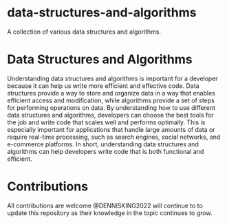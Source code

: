 # data-structures-and-algorithms
A collection of various data structures and algorithms.

# Data Structures and Algorithms
Understanding data structures and algorithms is important for a developer because it can help us write more efficient and effective code. Data structures provide a way to store and organize data in a way that enables efficient access and modification, while algorithms provide a set of steps for performing operations on data. By understanding how to use different data structures and algorithms, developers can choose the best tools for the job and write code that scales well and performs optimally. This is especially important for applications that handle large amounts of data or require real-time processing, such as search engines, social networks, and e-commerce platforms. In short, understanding data structures and algorithms can help developers write code that is both functional and efficient.

# Contributions
 All contributions are welcome
 @DENNISKING2022 will continue to to update this repository as their knowledge in the topic continues to grow.



 
